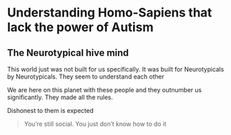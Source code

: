 # Understanding Homo-Sapiens that lack the power of Autism

## The Neurotypical hive mind

This world just was not built for us specifically. It was built for Neurotypicals by Neurotypicals.
They seem to understand each other

We are here on this planet with these people and they outnumber us significantly. They made all the rules.

Dishonest to them is expected

> You’re still social. You just don’t know how to do it
